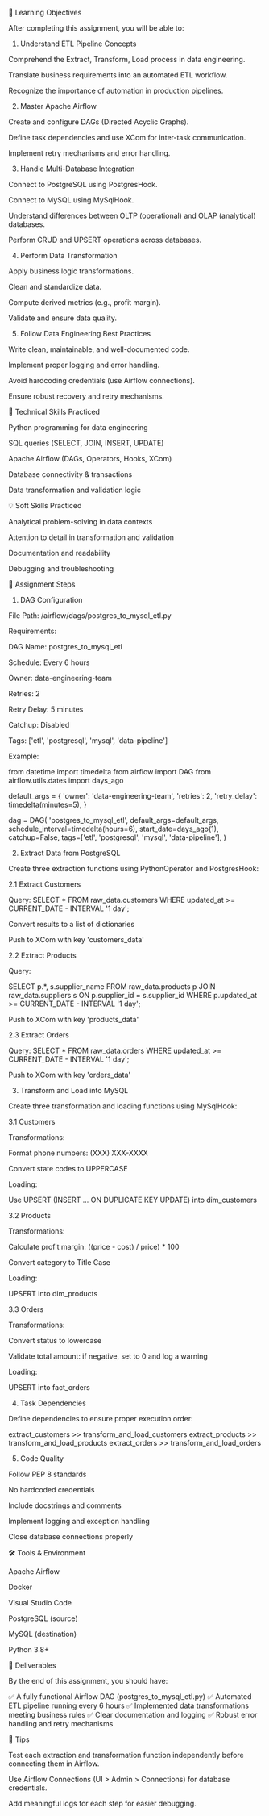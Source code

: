 🎯 Learning Objectives

After completing this assignment, you will be able to:

1. Understand ETL Pipeline Concepts

Comprehend the Extract, Transform, Load process in data engineering.

Translate business requirements into an automated ETL workflow.

Recognize the importance of automation in production pipelines.

2. Master Apache Airflow

Create and configure DAGs (Directed Acyclic Graphs).

Define task dependencies and use XCom for inter-task communication.

Implement retry mechanisms and error handling.

3. Handle Multi-Database Integration

Connect to PostgreSQL using PostgresHook.

Connect to MySQL using MySqlHook.

Understand differences between OLTP (operational) and OLAP (analytical) databases.

Perform CRUD and UPSERT operations across databases.

4. Perform Data Transformation

Apply business logic transformations.

Clean and standardize data.

Compute derived metrics (e.g., profit margin).

Validate and ensure data quality.

5. Follow Data Engineering Best Practices

Write clean, maintainable, and well-documented code.

Implement proper logging and error handling.

Avoid hardcoding credentials (use Airflow connections).

Ensure robust recovery and retry mechanisms.

🧠 Technical Skills Practiced

Python programming for data engineering

SQL queries (SELECT, JOIN, INSERT, UPDATE)

Apache Airflow (DAGs, Operators, Hooks, XCom)

Database connectivity & transactions

Data transformation and validation logic

💡 Soft Skills Practiced

Analytical problem-solving in data contexts

Attention to detail in transformation and validation

Documentation and readability

Debugging and troubleshooting

🧩 Assignment Steps
1. DAG Configuration

File Path: /airflow/dags/postgres_to_mysql_etl.py

Requirements:

DAG Name: postgres_to_mysql_etl

Schedule: Every 6 hours

Owner: data-engineering-team

Retries: 2

Retry Delay: 5 minutes

Catchup: Disabled

Tags: ['etl', 'postgresql', 'mysql', 'data-pipeline']

Example:

from datetime import timedelta
from airflow import DAG
from airflow.utils.dates import days_ago

default_args = {
    'owner': 'data-engineering-team',
    'retries': 2,
    'retry_delay': timedelta(minutes=5),
}

dag = DAG(
    'postgres_to_mysql_etl',
    default_args=default_args,
    schedule_interval=timedelta(hours=6),
    start_date=days_ago(1),
    catchup=False,
    tags=['etl', 'postgresql', 'mysql', 'data-pipeline'],
)

2. Extract Data from PostgreSQL 

Create three extraction functions using PythonOperator and PostgresHook:

2.1 Extract Customers 

Query: SELECT * FROM raw_data.customers WHERE updated_at >= CURRENT_DATE - INTERVAL '1 day';

Convert results to a list of dictionaries

Push to XCom with key 'customers_data'

2.2 Extract Products 

Query:

SELECT p.*, s.supplier_name 
FROM raw_data.products p 
JOIN raw_data.suppliers s ON p.supplier_id = s.supplier_id 
WHERE p.updated_at >= CURRENT_DATE - INTERVAL '1 day';


Push to XCom with key 'products_data'

2.3 Extract Orders 

Query: SELECT * FROM raw_data.orders WHERE updated_at >= CURRENT_DATE - INTERVAL '1 day';

Push to XCom with key 'orders_data'

3. Transform and Load into MySQL 

Create three transformation and loading functions using MySqlHook:

3.1 Customers 

Transformations:

Format phone numbers: (XXX) XXX-XXXX

Convert state codes to UPPERCASE

Loading:

Use UPSERT (INSERT ... ON DUPLICATE KEY UPDATE) into dim_customers

3.2 Products 

Transformations:

Calculate profit margin: ((price - cost) / price) * 100

Convert category to Title Case

Loading:

UPSERT into dim_products

3.3 Orders 

Transformations:

Convert status to lowercase

Validate total amount: if negative, set to 0 and log a warning

Loading:

UPSERT into fact_orders

4. Task Dependencies 

Define dependencies to ensure proper execution order:

extract_customers >> transform_and_load_customers
extract_products >> transform_and_load_products
extract_orders >> transform_and_load_orders

5. Code Quality 

Follow PEP 8 standards

No hardcoded credentials

Include docstrings and comments

Implement logging and exception handling

Close database connections properly

🛠 Tools & Environment

Apache Airflow

Docker

Visual Studio Code

PostgreSQL (source)

MySQL (destination)

Python 3.8+

🧾 Deliverables

By the end of this assignment, you should have:

✅ A fully functional Airflow DAG (postgres_to_mysql_etl.py)
✅ Automated ETL pipeline running every 6 hours
✅ Implemented data transformations meeting business rules
✅ Clear documentation and logging
✅ Robust error handling and retry mechanisms



🧠 Tips

Test each extraction and transformation function independently before connecting them in Airflow.

Use Airflow Connections (UI > Admin > Connections) for database credentials.

Add meaningful logs for each step for easier debugging.
